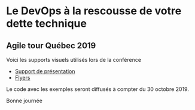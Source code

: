 # Le DevOps à la rescousse de votre dette technique

## Agile tour Québec 2019

Voici les supports visuels utilisés lors de la conférence 
- [Support de présentation](./ATQC-2019-DevOpsEtDetteTechnique-v4.pdf)
- [Flyers](./ATQC-2019-Flyers.pdf)

Le code avec les exemples seront diffusés à compter du 30 octobre 2019.

Bonne journée

